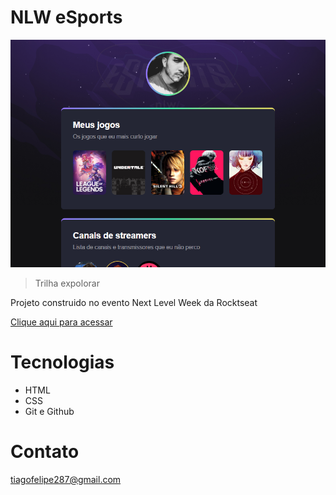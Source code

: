 # NLW eSports

![Preview](./.github/Preview.png)

>Trilha expolorar

Projeto construido no evento Next Level Week da Rocktseat

[Clique aqui para acessar](https://tiagofelipeh.github.io/nlw-eSports/)

# Tecnologias

- HTML
- CSS
- Git e Github

# Contato

tiagofelipe287@gmail.com